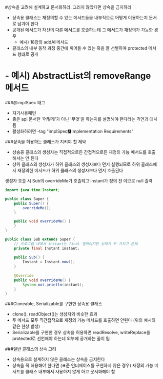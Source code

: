 #상속을 고려해 설계하고 문서화하라. 그러지 않았다면 상속을 금지하라

- 상속용 클래스는 재정의할 수 있는 메서드들을 내부적으로 어떻게 이용하는지 문서로 남겨야 한다
- 공개된 메서드가 자신의 다른 메서드를 호출하는데 그 메서드가 재정의가 가능한 경우
    - 예시) 18장의 addAll메서드
- 클래스의 내부 동작 과정 중간에 끼어들 수 있는 훅을 잘 선별하여 protected 메서드 형태로 공개
#    - 예시) AbstractList의 removeRange 메서드

###@implSpec 태그
- 자기사용패턴
- 좋은 api 문서란 '어떻게'가 아닌 '무엇'을 하는지를 설명해야 한다라는 격언과 대치됨
- 활성화하려면 -tag "implSpec:a:Implementation Requirements"

###상속을 허용하는 클래스가 지켜야 할 제약
- 상송굥 클래스의 생성자는 직접적으로든 간접적으로든 재정의 가능 메서드를 호출해서는 안 된다
- 상위 클래스의 생성자가 하위 클래스의 생성자보다 먼저 실행되므로 
  하위 클래스에서 재정의한 메서드가 하위 클래스의 생성자보다 먼저 호출된다

생성자 호출 시 Sub의 overrideMe가 호출되고 instant가 정의 전 이므로 null 출력
```java
import java.time.Instant;

public class Super {
    public Super() {
        overrideMe();
    }

    public void overrideMe() {
    }
}

public class Sub extends Super {
    // 프로그램 내에서 instant는 final 멤버이지만 상태가 두 가지가 존재
    private final Instant instant;
    
    public Sub() {
        Instant = Instant.now();
    }
    
    @Override
    public void overrideMe() {
        System.out.println(instant);
    }
}
```
###Cloneable, Serializable를 구현한 상속용 클래스
- clone(), readObject()는 생성자와 비슷한 효과
- 두 메서드 모두 직간접적으로 재정의 가능 메서드를 호출하면 안된다 (위의 예시와 같은 현상 발생)
- Serializable를 구현한 경우 상속을 허용하면 readResolve, writeReplace를 protected로 선언해야 하는데 외부에 공개하는 꼴이 됨 

###일반 클래스의 상속 고려
- 상속용으로 설계하지 않은 클래스는 상속을 금지한다
- 상속을 꼭 허용해야 한다면 (표준 인터페이스를 구현하지 않은 경우) 재정의 가능 메서드를 클래스 내부에서 사용하지 않게 하고 문서화해야 함



